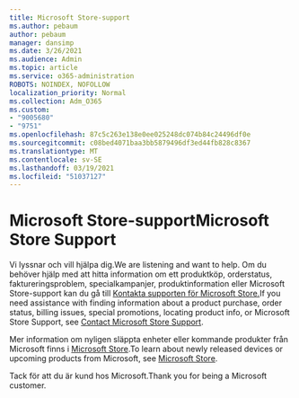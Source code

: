 ```yaml
---
title: Microsoft Store-support
ms.author: pebaum
author: pebaum
manager: dansimp
ms.date: 3/26/2021
ms.audience: Admin
ms.topic: article
ms.service: o365-administration
ROBOTS: NOINDEX, NOFOLLOW
localization_priority: Normal
ms.collection: Adm_O365
ms.custom:
- "9005680"
- "9751"
ms.openlocfilehash: 87c5c263e138e0ee025248dc074b84c24496df0e
ms.sourcegitcommit: c08bed4071baa3bb5879496df3ed44fb828c8367
ms.translationtype: MT
ms.contentlocale: sv-SE
ms.lasthandoff: 03/19/2021
ms.locfileid: "51037127"
---
```

# <a name="microsoft-store-support"></a><span data-ttu-id="92f75-102">Microsoft Store-support</span><span class="sxs-lookup"><span data-stu-id="92f75-102">Microsoft Store Support</span></span>

<span data-ttu-id="92f75-103">Vi lyssnar och vill hjälpa dig.</span><span class="sxs-lookup"><span data-stu-id="92f75-103">We are listening and want to help.</span></span> <span data-ttu-id="92f75-104">Om du behöver hjälp med att hitta information om ett produktköp, orderstatus, faktureringsproblem, specialkampanjer, produktinformation eller Microsoft Store-support kan du gå till [Kontakta supporten för Microsoft Store.](https://support.microsoft.com/account-billing/contact-microsoft-store-support-4f615f2a-6bbd-fd69-6695-ae213d63eef0)</span><span class="sxs-lookup"><span data-stu-id="92f75-104">If you need assistance with finding information about a product purchase, order status, billing issues, special promotions, locating product info, or Microsoft Store Support, see [Contact Microsoft Store Support](https://support.microsoft.com/account-billing/contact-microsoft-store-support-4f615f2a-6bbd-fd69-6695-ae213d63eef0).</span></span>

<span data-ttu-id="92f75-105">Mer information om nyligen släppta enheter eller kommande produkter från Microsoft finns i [Microsoft Store](https://www.microsoft.com/?ql=1).</span><span class="sxs-lookup"><span data-stu-id="92f75-105">To learn about newly released devices or upcoming products from Microsoft, see [Microsoft Store](https://www.microsoft.com/?ql=1).</span></span>

<span data-ttu-id="92f75-106">Tack för att du är kund hos Microsoft.</span><span class="sxs-lookup"><span data-stu-id="92f75-106">Thank you for being a Microsoft customer.</span></span>